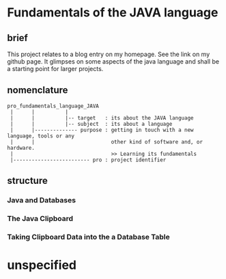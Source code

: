 # Fundamentals of the JAVA language


## brief

This project relates to a blog entry on my homepage. See the link on my github page. It glimpses on some aspects of the java language and shall be a starting point for larger projects.

## nomenclature

```
pro_fundamentals_language_JAVA
 |      |          |
 |      |          |-- target   : its about the JAVA language
 |      |          |-- subject  : its about a language
 |      |-------------- purpose : getting in touch with a new language, tools or any 
 |      |                         other kind of software and, or hardware. 
 |                                >> Learning its fundamentals
 |------------------------- pro : project identifier
```

## structure

### Java and Databases

### The Java Clipboard

### Taking Clipboard Data into the a Database Table

# unspecified

